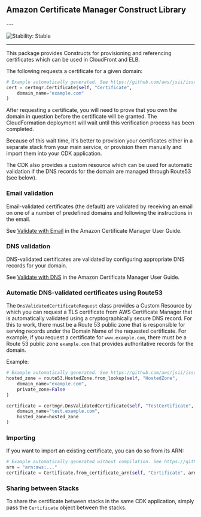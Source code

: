 ## Amazon Certificate Manager Construct Library

<!--BEGIN STABILITY BANNER-->---


![Stability: Stable](https://img.shields.io/badge/stability-Stable-success.svg?style=for-the-badge)

---
<!--END STABILITY BANNER-->

This package provides Constructs for provisioning and referencing
certificates which can be used in CloudFront and ELB.

The following requests a certificate for a given domain:

```python
# Example automatically generated. See https://github.com/aws/jsii/issues/826
cert = certmgr.Certificate(self, "Certificate",
    domain_name="example.com"
)
```

After requesting a certificate, you will need to prove that you own the
domain in question before the certificate will be granted. The CloudFormation
deployment will wait until this verification process has been completed.

Because of this wait time, it's better to provision your certificates
either in a separate stack from your main service, or provision them
manually and import them into your CDK application.

The CDK also provides a custom resource which can be used for automatic
validation if the DNS records for the domain are managed through Route53 (see
below).

### Email validation

Email-validated certificates (the default) are validated by receiving an
email on one of a number of predefined domains and following the instructions
in the email.

See [Validate with Email](https://docs.aws.amazon.com/acm/latest/userguide/gs-acm-validate-email.html)
in the Amazon Certificate Manager User Guide.

### DNS validation

DNS-validated certificates are validated by configuring appropriate DNS
records for your domain.

See [Validate with DNS](https://docs.aws.amazon.com/acm/latest/userguide/gs-acm-validate-dns.html)
in the Amazon Certificate Manager User Guide.

### Automatic DNS-validated certificates using Route53

The `DnsValidatedCertificateRequest` class provides a Custom Resource by which
you can request a TLS certificate from AWS Certificate Manager that is
automatically validated using a cryptographically secure DNS record. For this to
work, there must be a Route 53 public zone that is responsible for serving
records under the Domain Name of the requested certificate. For example, if you
request a certificate for `www.example.com`, there must be a Route 53 public
zone `example.com` that provides authoritative records for the domain.

Example:

```python
# Example automatically generated. See https://github.com/aws/jsii/issues/826
hosted_zone = route53.HostedZone.from_lookup(self, "HostedZone",
    domain_name="example.com",
    private_zone=False
)

certificate = certmgr.DnsValidatedCertificate(self, "TestCertificate",
    domain_name="test.example.com",
    hosted_zone=hosted_zone
)
```

### Importing

If you want to import an existing certificate, you can do so from its ARN:

```python
# Example automatically generated without compilation. See https://github.com/aws/jsii/issues/826
arn = "arn:aws:..."
certificate = Certificate.from_certificate_arn(self, "Certificate", arn)
```

### Sharing between Stacks

To share the certificate between stacks in the same CDK application, simply
pass the `Certificate` object between the stacks.
